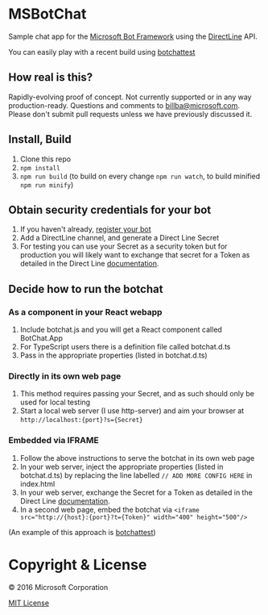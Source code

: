 # MSBotChat

Sample chat app for the [Microsoft Bot Framework](http://www.botframework.com) using the [DirectLine](http://docs.botframework.com/sdkreference/restapi-directline/) API.

You can easily play with a recent build using [botchattest](https://botchattest.herokuapp.com)

## How real is this?

Rapidly-evolving proof of concept. Not currently supported or in any way production-ready. Questions and comments to [billba@microsoft.com](mailto:billba@microsoft.com). Please don't submit pull requests unless we have previously discussed it.

## Install, Build

1. Clone this repo
2. `npm install`
3. `npm run build` (to build on every change `npm run watch`, to build minified `npm run minify`)

## Obtain security credentials for your bot

1. If you haven't already, [register your bot](https://dev.botframework.com/bots/new)
2. Add a DirectLine channel, and generate a Direct Line Secret
3. For testing you can use your Secret as a security token but for production you will likely want to exchange that secret for a Token as detailed in the Direct Line [documentation](https://docs.botframework.com/en-us/restapi/directline/).

## Decide how to run the botchat

### As a component in your React webapp

1. Include botchat.js and you will get a React component called BotChat.App
2. For TypeScript users there is a definition file called botchat.d.ts
3. Pass in the appropriate properties (listed in botchat.d.ts)

### Directly in its own web page

1. This method requires passing your Secret, and as such should only be used for local testing
2. Start a local web server (I use http-server) and aim your browser at `http://localhost:{port}?s={Secret}`

### Embedded via IFRAME

1. Follow the above instructions to serve the botchat in its own web page
2. In your web server, inject the appropriate properties (listed in botchat.d.ts) by replacing the line labelled `// ADD MORE CONFIG HERE` in index.html 
3. In your web server, exchange the Secret for a Token as detailed in the Direct Line [documentation](https://docs.botframework.com/en-us/restapi/directline/).
4. In a second web page, embed the botchat via `<iframe src="http://{host}:{port}?t={Token}" width="400" height="500"/>`

(An example of this approach is [botchattest](https://github.com/billba/botchattest))

# Copyright & License

© 2016 Microsoft Corporation

[MIT License](/LICENSE)
